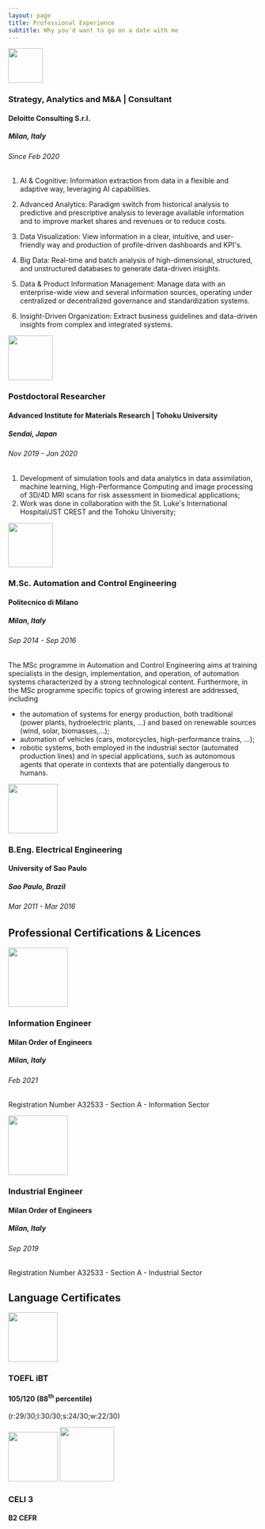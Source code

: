 ```yaml
---
layout: page
title: Professional Experience
subtitle: Why you'd want to go on a date with me
---
```


<img style="align: right;" src="{{ url }}/assets/img/DLT-01.jpg" height="70">

### Strategy, Analytics and M&A | Consultant
#### Deloitte Consulting S.r.l.
##### Milan, Italy
###### Since Feb 2020

1. AI & Cognitive:
Information extraction from data in a flexible and adaptive way, leveraging AI capabilities.

2. Advanced Analytics:
Paradigm switch from historical analysis to predictive and prescriptive analysis to leverage available information and to improve market shares and revenues or to reduce costs.

3. Data Visualization:
View information in a clear, intuitive, and user-friendly way and production of profile-driven dashboards and KPI's.

4. Big Data:
Real-time and batch analysis of high-dimensional, structured, and unstructured databases to generate data-driven insights.

5. Data & Product Information Management:
Manage data with an enterprise-wide view and several information sources, operating under centralized or decentralized governance and standardization systems.

6. Insight-Driven Organization:
Extract business guidelines and data-driven insights from complex and integrated systems.

<img style="align: right;" src="{{ url }}/assets/img/logo_tohoku_01.png" height="90">

### Postdoctoral Researcher
#### Advanced Institute for Materials Research | Tohoku University
##### Sendai, Japan
###### Nov 2019 - Jan 2020

1. Development of simulation tools and data analytics in data assimilation, machine learning, High-Performance Computing and image processing of 3D/4D MRI scans for risk assessment in biomedical applications;
2. Work was done in collaboration with the St. Luke's International Hospital/JST CREST and the Tohoku University;

<img style="align: right;" src="{{ url }}/assets/img/logo_polimi_02.png" height="90">

### M.Sc. Automation and Control Engineering
#### Politecnico di Milano
##### Milan, Italy
###### Sep 2014 - Sep 2016

The MSc programme in Automation and Control Engineering aims at training specialists in the design, implementation, and operation, of automation systems characterized by a strong technological content. Furthermore, in the MSc programme specific topics of growing interest are addressed, including
* the automation of systems for energy production, both  traditional (power plants, hydroelectric plants, ...) and based on renewable sources (wind, solar, biomasses,...);
* automation of vehicles (cars, motorcycles, high-performance trains, ...);
* robotic systems, both employed in the industrial sector (automated production lines) and in special applications, such as autonomous agents that operate in contexts that are potentially dangerous to humans.

<img style="align: right;" src="{{ url }}/assets/img/logo_poliusp_01.jpg" height="100">

### B.Eng. Electrical Engineering
#### University of Sao Paulo
##### Sao Paulo, Brazil
###### Mar 2011 - Mar 2016

## Professional Certifications & Licences

<img style="align: right;" src="{{ url }}/assets/img/ORD-ING-MILANO.jpg" height="120">

### Information Engineer
#### Milan Order of Engineers
##### Milan, Italy
###### Feb 2021
Registration Number A32533 - Section A - Information Sector

<img style="align: right;" src="{{ url }}/assets/img/ORD-ING-MILANO.jpg" height="120">

### Industrial Engineer
#### Milan Order of Engineers
##### Milan, Italy
###### Sep 2019
Registration Number A32533 - Section A - Industrial Sector

## Language Certificates

<img style="align: right;" src="{{ url }}/assets/img/ETS_TOEFL_iBT.jpg" height="100">

### TOEFL iBT
#### 105/120 (88<sup>th</sup> percentile)
(r:29/30;l:30/30;s:24/30;w:22/30) 

<img style="align: right;" src="{{ url }}/assets/img/CELI-3-02.png" height="100">
<img style="align: right;" src="{{ url }}/assets/img/CELI-3-01.png" height="110">

### CELI 3
#### B2 CEFR